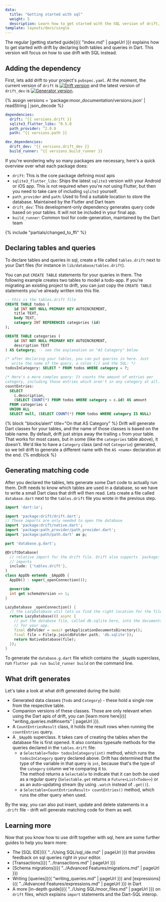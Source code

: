 ```yaml
---
data:
  title: "Getting started with sql"
  weight: 5
  description: Learn how to get started with the SQL version of drift, or how to migrate an existing project to drift.
template: layouts/docs/single
---
```


The regular [getting started guide]({{ "index.md" | pageUrl }}) explains how to get started with drift by
declaring both tables and queries in Dart. This version will focus on how to use drift with SQL instead.

## Adding the dependency
First, lets add drift to your project's `pubspec.yaml`.
At the moment, the current version of `drift` is [![Drift version](https://img.shields.io/pub/v/drift.svg)](https://pub.dev/packages/drift)
and the latest version of `drift_dev` is [![Generator version](https://img.shields.io/pub/v/drift_dev.svg)](https://pub.dev/packages/drift_dev).

{% assign versions = 'package:moor_documentation/versions.json' | readString | json_decode %}

```yaml
dependencies:
  drift: ^{{ versions.drift }}
  sqlite3_flutter_libs: ^0.5.0
  path_provider: ^2.0.0
  path: ^{{ versions.path }}

dev_dependencies:
  drift_dev: ^{{ versions.drift_dev }}
  build_runner: ^{{ versions.build_runner }}
```

If you're wondering why so many packages are necessary, here's a quick overview over what each package does:

- `drift`: This is the core package defining most apis
- `sqlite3_flutter_libs`: Ships the latest `sqlite3` version with your Android or iOS app. This is not required when you're _not_ using Flutter,
  but then you need to take care of including `sqlite3` yourself.
- `path_provider` and `path`: Used to find a suitable location to store the database. Maintained by the Flutter and Dart team
- `drift_dev`: This development-only dependency generates query code based on your tables. It will not be included in your final app.
- `build_runner`: Common tool for code-generation, maintained by the Dart team

{% include "partials/changed_to_ffi" %}

## Declaring tables and queries

To declare tables and queries in sql, create a file called `tables.drift`
next to your Dart files (for instance in `lib/database/tables.drift`).

You can put `CREATE TABLE` statements for your queries in there.
The following example creates two tables to model a todo-app. If you're
migrating an existing project to drift, you can just copy the `CREATE TABLE`
statements you've already written into this file.
```sql
-- this is the tables.drift file
CREATE TABLE todos (
    id INT NOT NULL PRIMARY KEY AUTOINCREMENT,
    title TEXT,
    body TEXT,
    category INT REFERENCES categories (id)
);

CREATE TABLE categories (
    id INT NOT NULL PRIMARY KEY AUTOINCREMENT,
    description TEXT
) AS Category; -- see the explanation on "AS Category" below

/* after declaring your tables, you can put queries in here. Just
   write the name of the query, a colon (:) and the SQL: */
todosInCategory: SELECT * FROM todos WHERE category = ?;

/* Here's a more complex query: It counts the amount of entries per 
category, including those entries which aren't in any category at all. */
countEntries:     
  SELECT
    c.description,
    (SELECT COUNT(*) FROM todos WHERE category = c.id) AS amount
  FROM categories c
  UNION ALL
  SELECT null, (SELECT COUNT(*) FROM todos WHERE category IS NULL)
```

{% block "blocks/alert" title="On that AS Category" %}
Drift will generate Dart classes for your tables, and the name of those
classes is based on the table name. By default, drift just strips away
the trailing `s` from your table. That works for most cases, but in some
(like the `categories` table above), it doesn't. We'd like to have a
`Category` class (and not `Categorie`) generated, so we tell drift to
generate a different name with the `AS <name>` declaration at the end.
{% endblock %}

## Generating matching code

After you declared the tables, lets generate some Dart code to actually
run them. Drift needs to know which tables are used in a database, so we
have to write a small Dart class that drift will then read. Lets create
a file called `database.dart` next to the `tables.drift` file you wrote
in the previous step.

```dart
import 'dart:io';

import 'package:drift/drift.dart';
// These imports are only needed to open the database
import 'package:drift/native.dart';
import 'package:path_provider/path_provider.dart';
import 'package:path/path.dart' as p;

part 'database.g.dart';

@DriftDatabase(
  // relative import for the drift file. Drift also supports `package:`
  // imports
  include: {'tables.drift'},
)
class AppDb extends _$AppDb {
  AppDb() : super(_openConnection());

  @override
  int get schemaVersion => 1;
}

LazyDatabase _openConnection() {
  // the LazyDatabase util lets us find the right location for the file async.
  return LazyDatabase(() async {
    // put the database file, called db.sqlite here, into the documents folder
    // for your app.
    final dbFolder = await getApplicationDocumentsDirectory();
    final file = File(p.join(dbFolder.path, 'db.sqlite'));
    return NativeDatabase(file);
  });
}
```

To generate the `database.g.dart` file which contains the `_$AppDb`
superclass, run `flutter pub run build_runner build` on the command 
line.

## What drift generates

Let's take a look at what drift generated during the build:

- Generated data classes (`Todo` and `Category`) - these hold a single
  row from the respective table.
- Companion versions of these classes. Those are only relevant when 
  using the Dart apis of drift, you can [learn more here]({{ "writing_queries.md#inserts" | pageUrl }}).
- A `CountEntriesResult` class, it holds the result rows when running the
  `countEntries` query.
- A `_$AppDb` superclass. It takes care of creating the tables when
  the database file is first opened. It also contains typesafe methods
  for the queries declared in the `tables.drift` file:
  - a `Selectable<Todo> todosInCategory(int)` method, which runs the
    `todosInCategory` query declared above. Drift has determined that the
    type of the variable in that query is `int`, because that's the type
    of the `category` column we're comparing it to.   
    The method returns a `Selectable` to indicate that it can both be
    used as a regular query (`Selectable.get` returns a `Future<List<Todo>>`)
    or as an auto-updating stream (by using `.watch` instead of `.get()`).
  - a `Selectable<CountEntriesResult> countEntries()` method, which runs
    the other query when used.

By the way, you can also put insert, update and delete statements in
a `.drift` file - drift will generate matching code for them as well.

## Learning more

Now that you know how to use drift together with sql, here are some
further guides to help you learn more:

- The [SQL IDE]({{ "../Using SQL/sql_ide.md" | pageUrl }}) that provides feedback on sql queries right in your editor.
- [Transactions]({{ "../transactions.md" | pageUrl }})
- [Schema migrations]({{ "../Advanced Features/migrations.md" | pageUrl }})
- Writing [queries]({{ "writing_queries.md" | pageUrl }}) and
  [expressions]({{ "../Advanced Features/expressions.md" | pageUrl }}) in Dart
- A more [in-depth guide]({{ "../Using SQL/moor_files.md" | pageUrl }}) 
  on `drift` files, which explains `import` statements and the Dart-SQL interop.